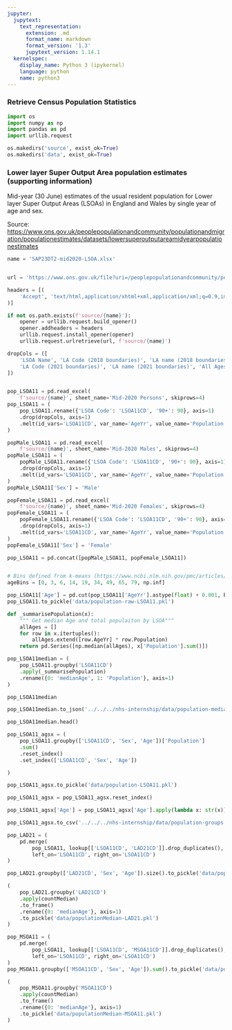```yaml
---
jupyter:
  jupytext:
    text_representation:
      extension: .md
      format_name: markdown
      format_version: '1.3'
      jupytext_version: 1.14.1
  kernelspec:
    display_name: Python 3 (ipykernel)
    language: python
    name: python3
---
```


### Retrieve Census Population Statistics

```python
import os
import numpy as np
import pandas as pd
import urllib.request
```

```python
os.makedirs('source', exist_ok=True)
os.makedirs('data', exist_ok=True)
```

### Lower layer Super Output Area population estimates (supporting information) 

Mid-year (30 June) estimates of the usual resident population for Lower layer Super Output Areas (LSOAs) in England and Wales by single year of age and sex. 

Source: https://www.ons.gov.uk/peoplepopulationandcommunity/populationandmigration/populationestimates/datasets/lowersuperoutputareamidyearpopulationestimates

```python
name = 'SAP23DT2-mid2020-LSOA.xlsx'
```

```python

url = 'https://www.ons.gov.uk/file?uri=/peoplepopulationandcommunity/populationandmigration/populationestimates/datasets/lowersuperoutputareamidyearpopulationestimates/mid2020sape23dt2/sape23dt2mid2020lsoasyoaestimatesunformatted.xlsx'

headers = [(
    'Accept', 'text/html,application/xhtml+xml,application/xml;q=0.9,image/avif,image/webp,*/*;q=0.8'
)]

if not os.path.exists(f'source/{name}'):
    opener = urllib.request.build_opener()
    opener.addheaders = headers
    urllib.request.install_opener(opener)
    urllib.request.urlretrieve(url, f'source/{name}')
```

```python
dropCols = ([
    'LSOA Name', 'LA Code (2018 boundaries)', 'LA name (2018 boundaries)',
    'LA Code (2021 boundaries)', 'LA name (2021 boundaries)', 'All Ages'
])
```

```python

```

```python
pop_LSOA11 = pd.read_excel(
    f'source/{name}', sheet_name='Mid-2020 Persons', skiprows=4)
pop_LSOA11 = (
    pop_LSOA11.rename({'LSOA Code': 'LSOA11CD', '90+': 90}, axis=1)
    .drop(dropCols, axis=1)
    .melt(id_vars='LSOA11CD', var_name='AgeYr', value_name='Population')
)
```

```python
popMale_LSOA11 = pd.read_excel(
    f'source/{name}', sheet_name='Mid-2020 Males', skiprows=4)
popMale_LSOA11 = (
    popMale_LSOA11.rename({'LSOA Code': 'LSOA11CD', '90+': 90}, axis=1)
    .drop(dropCols, axis=1)
    .melt(id_vars='LSOA11CD', var_name='AgeYr', value_name='Population')
)
popMale_LSOA11['Sex'] = 'Male'

popFemale_LSOA11 = pd.read_excel(
    f'source/{name}', sheet_name='Mid-2020 Females', skiprows=4)
popFemale_LSOA11 = (
    popFemale_LSOA11.rename({'LSOA Code': 'LSOA11CD', '90+': 90}, axis=1)
    .drop(dropCols, axis=1)
    .melt(id_vars='LSOA11CD', var_name='AgeYr', value_name='Population')
)
popFemale_LSOA11['Sex'] = 'Female'

pop_LSOA11 = pd.concat([popMale_LSOA11, popFemale_LSOA11])
```

```python

```

```python
# Bins defined from k-means (https://www.ncbi.nlm.nih.gov/pmc/articles/PMC3825015/)
ageBins = [0, 3, 6, 14, 19, 34, 49, 65, 79, np.inf]

pop_LSOA11['Age'] = pd.cut(pop_LSOA11['AgeYr'].astype(float) + 0.001, bins=ageBins)
pop_LSOA11.to_pickle('data/population-raw-LSOA11.pkl')
```

```python
def _summarisePopulation(x):
    """ Get median Age and total populaiton by LSOA"""
    allAges = []
    for row in x.itertuples():
        allAges.extend([row.AgeYr] * row.Population)
    return pd.Series([np.median(allAges), x['Population'].sum()])
```

```python
pop_LSOA11median = (
    pop_LSOA11.groupby('LSOA11CD')
    .apply(_summarisePopulation)
    .rename({0: 'medianAge', 1: 'Population'}, axis=1)
)
```

```python
pop_LSOA11median
```

```python
pop_LSOA11median.to_json('../../../nhs-internship/data/population-medianAge.json')
```

```python
pop_LSOA11median.head()
```

```python
pop_LSOA11_agsx = (
    pop_LSOA11.groupby(['LSOA11CD', 'Sex', 'Age'])['Population']
    .sum()
    .reset_index()
    .set_index(['LSOA11CD', 'Sex', 'Age'])

)

pop_LSOA11_agsx.to_pickle('data/population-LSOA11.pkl')
```

```python
pop_LSOA11_agsx = pop_LSOA11_agsx.reset_index()
```

```python
pop_LSOA11_agsx['Age'] = pop_LSOA11_agsx['Age'].apply(lambda x: str(x))
```

```python
pop_LSOA11_agsx.to_csv('../../../nhs-internship/data/population-groups.csv', index=False)
```

```python
pop_LAD21 = (
    pd.merge(
        pop_LSOA11, lookup[['LSOA11CD', 'LAD21CD']].drop_duplicates(), 
        left_on='LSOA11CD', right_on='LSOA11CD')
)

pop_LAD21.groupby(['LAD21CD', 'Sex', 'Age']).size().to_pickle('data/population-LAD21.pkl')
```

```python
(
    pop_LAD21.groupby('LAD21CD')
    .apply(countMedian)
    .to_frame()
    .rename({0: 'medianAge'}, axis=1)
    .to_pickle('data/populationMedian-LAD21.pkl')
)
```

```python
pop_MSOA11 = (
    pd.merge(
        pop_LSOA11, lookup[['LSOA11CD', 'MSOA11CD']].drop_duplicates(), 
        left_on='LSOA11CD', right_on='LSOA11CD')
)
pop_MSOA11.groupby(['MSOA11CD', 'Sex', 'Age']).sum().to_pickle('data/population-MSOA11.pkl')
```

```python
(
    pop_MSOA11.groupby('MSOA11CD')
    .apply(countMedian)
    .to_frame()
    .rename({0: 'medianAge'}, axis=1)
    .to_pickle('data/populationMedian-MSOA11.pkl')
)
```
